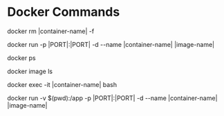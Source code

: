 # Docker Commands

docker rm |container-name| -f

docker run -p |PORT|:|PORT| -d --name |container-name| |image-name|

docker ps

docker image ls

docker exec -it |container-name| bash

docker run -v $(pwd):/app -p |PORT|:|PORT| -d --name |container-name| |image-name|